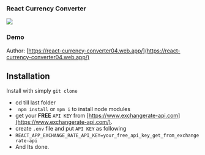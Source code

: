 ### React Currency Converter

![](https://raw.githubusercontent.com/moneyphp/money/master/resources/logo.png)



### Demo
Author:
[https://react-currency-converter04.web.app/](https://react-currency-converter04.web.app/)



## Installation

Install with simply `git clone`

 - cd till last folder
 - ` npm install` or `npm i` to install node modules
 - get your  **FREE** `API KEY` from [https://www.exchangerate-api.com](https://www.exchangerate-api.com/). 
 - create `.env` file and put `API KEY` as following
 - `REACT_APP_EXCHANGE_RATE_API_KEY=your_free_api_key_get_from_exchangerate-api`
 - And Its done.